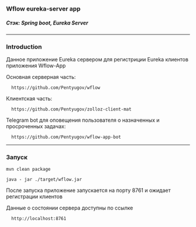 ### Wflow eureka-server app

##### Стэк: Spring boot, Eureka Server

_____

### Introduction
Данное приложение Eureka сервером для регистриции Eureka клиентов приложения Wflow-App

Основная серверная часть:

      https://github.com/Pentyugov/wflow

Клиентская часть:

      https://github.com/Pentyugov/zolloz-client-mat

Telegram bot для оповещения пользователя о назначенных и просроченных задачах:

      https://github.com/Pentyugov/wflow-app-bot

____

### Запуск

    mvn clean package

    java - jar ./target/wflow.jar

После запуска приложение запускается на порту 8761 и ожидает регистрации клиентов

Данные о состоянии сервера доступны по ссылке 

      http://localhost:8761